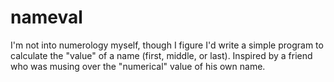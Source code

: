 # nameval
I'm not into numerology myself, though I figure I'd write a simple program to calculate the "value" of a name (first, middle, or last).  Inspired by a friend who was musing over the "numerical" value of his own name.

